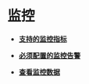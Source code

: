 # 监控<a name="kafka-ug-180413001"></a>

-   **[支持的监控指标](支持的监控指标.md)**  

-   **[必须配置的监控告警](必须配置的监控告警.md)**  

-   **[查看监控数据](查看监控数据.md)**  


